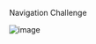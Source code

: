 Navigation Challenge

![image](https://user-images.githubusercontent.com/124686643/236411705-9b57af6a-2297-48f3-8fb5-251e39359136.png)

